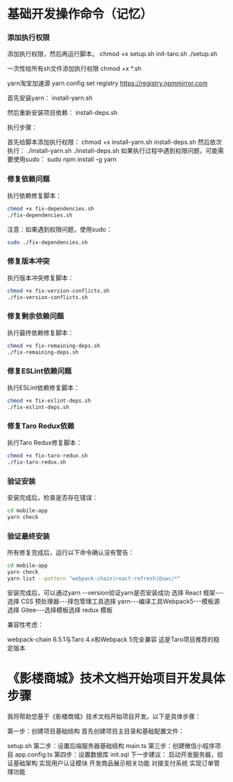 # 基础开发操作命令（记忆）

###  添加执行权限
添加执行权限，然后再运行脚本。
chmod +x setup.sh init-taro.sh
./setup.sh

一次性给所有sh文件添加执行权限
chmod +x *.sh

yarn淘宝加速源
yarn config set registry https://registry.npmmirror.com

首先安装yarn：
install-yarn.sh

然后重新安装项目依赖：
install-deps.sh

执行步骤：

首先给脚本添加执行权限：
chmod +x install-yarn.sh install-deps.sh
然后依次执行：
./install-yarn.sh
./install-deps.sh
如果执行过程中遇到权限问题，可能需要使用sudo：
sudo npm install -g yarn

### 修复依赖问题
执行依赖修复脚本：
```bash
chmod +x fix-dependencies.sh
./fix-dependencies.sh
```

注意：如果遇到权限问题，使用sudo：
```bash
sudo ./fix-dependencies.sh
```

### 修复版本冲突
执行版本冲突修复脚本：
```bash
chmod +x fix-version-conflicts.sh
./fix-version-conflicts.sh
```

### 修复剩余依赖问题
执行最终依赖修复脚本：
```bash
chmod +x fix-remaining-deps.sh
./fix-remaining-deps.sh
```

### 修复ESLint依赖问题
执行ESLint依赖修复脚本：
```bash
chmod +x fix-eslint-deps.sh
./fix-eslint-deps.sh
```

### 修复Taro Redux依赖
执行Taro Redux修复脚本：
```bash
chmod +x fix-taro-redux.sh
./fix-taro-redux.sh
```

### 验证安装
安装完成后，检查是否存在错误：
```bash
cd mobile-app
yarn check
```

### 验证最终安装
所有修复完成后，运行以下命令确认没有警告：
```bash
cd mobile-app
yarn check
yarn list --pattern "webpack-chain|react-refresh|@swc/*"
```

安装完成后，可以通过yarn --version验证yarn是否安装成功
选择 React 框架---选择 CSS 预处理器---择包管理工具选择 yarn---编译工具Webpack5---模板源选择 Gitee---选择模板选择 redux 模板

兼容性考虑：

webpack-chain 6.5.1与Taro 4.x和Webpack 5完全兼容
这是Taro项目推荐的稳定版本
# 《影楼商城》技术文档开始项目开发具体步骤

我将帮助您基于《影楼商城》技术文档开始项目开发。以下是具体步骤：

第一步：创建项目基础结构
首先创建项目主目录和基础配置文件：

setup.sh
第二步：设置后端服务器基础结构
main.ts
第三步：创建微信小程序项目
app.config.ts
第四步：设置数据库
init.sql
下一步建议：
启动开发服务器，验证基础架构
实现用户认证模块
开发商品展示相关功能
对接支付系统
实现订单管理功能